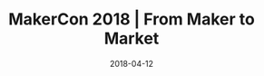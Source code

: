 ﻿---
title: MakerCon 2018 | From Maker to Market
date: 2018-04-12
location: Kurfürstenanlage 60, 69115 Heidelberg
link: https://www.makercon.de/
type: conference
---
